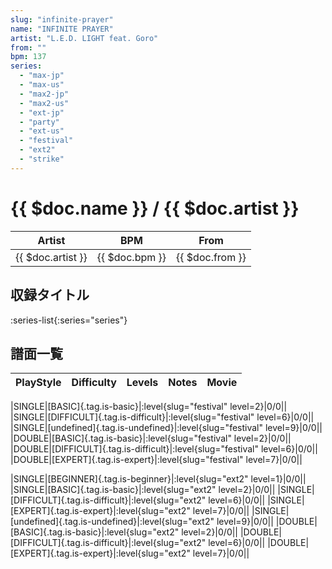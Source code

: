 ```yaml
---
slug: "infinite-prayer"
name: "INFINITE PRAYER"
artist: "L.E.D. LIGHT feat. Goro"
from: ""
bpm: 137
series:
  - "max-jp"
  - "max-us"
  - "max2-jp"
  - "max2-us"
  - "ext-jp"
  - "party"
  - "ext-us"
  - "festival"
  - "ext2"
  - "strike"
---
```


# {{ $doc.name }} / {{ $doc.artist }}

|Artist|BPM|From|
|------|---|----|
|{{ $doc.artist }}|{{ $doc.bpm }}|{{ $doc.from }}|

## 収録タイトル

:series-list{:series="series"}

## 譜面一覧

|PlayStyle|Difficulty|Levels|Notes|Movie|
|---------|----------|------|-----|-----|
<!-- festival -->
|SINGLE|[BASIC]{.tag.is-basic}|:level{slug="festival" level=2}|0/0||
|SINGLE|[DIFFICULT]{.tag.is-difficult}|:level{slug="festival" level=6}|0/0||
|SINGLE|[undefined]{.tag.is-undefined}|:level{slug="festival" level=9}|0/0||
|DOUBLE|[BASIC]{.tag.is-basic}|:level{slug="festival" level=2}|0/0||
|DOUBLE|[DIFFICULT]{.tag.is-difficult}|:level{slug="festival" level=6}|0/0||
|DOUBLE|[EXPERT]{.tag.is-expert}|:level{slug="festival" level=7}|0/0||
<!-- ext2 -->
|SINGLE|[BEGINNER]{.tag.is-beginner}|:level{slug="ext2" level=1}|0/0||
|SINGLE|[BASIC]{.tag.is-basic}|:level{slug="ext2" level=2}|0/0||
|SINGLE|[DIFFICULT]{.tag.is-difficult}|:level{slug="ext2" level=6}|0/0||
|SINGLE|[EXPERT]{.tag.is-expert}|:level{slug="ext2" level=7}|0/0||
|SINGLE|[undefined]{.tag.is-undefined}|:level{slug="ext2" level=9}|0/0||
|DOUBLE|[BASIC]{.tag.is-basic}|:level{slug="ext2" level=2}|0/0||
|DOUBLE|[DIFFICULT]{.tag.is-difficult}|:level{slug="ext2" level=6}|0/0||
|DOUBLE|[EXPERT]{.tag.is-expert}|:level{slug="ext2" level=7}|0/0||
